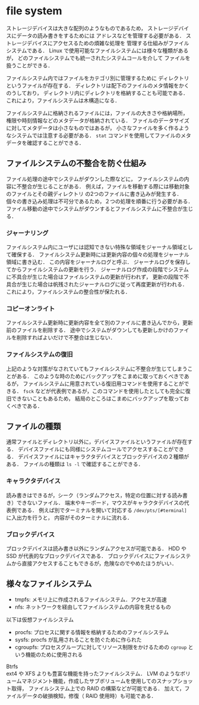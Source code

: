# file system

ストレージデバイスは大きな配列のようなものであるため，
ストレージデバイスにデータの読み書きをするためには
アドレスなどを管理する必要がある．
ストレージデバイスにアクセスるための煩雑な処理を
管理する仕組みがファイルシステムである．
Linux で使用可能なファイルシステムには様々な種類があるが，
どのファイルシステムでも統一されたシステムコールを介して
ファイルを扱うことができる．

ファイルシステム内ではファイルをカテゴリ別に管理するために
ディレクトリというファイルが存在する．
ディレクトリは配下のファイルのメタ情報をかくのうしており，
ディレクトリ内にディレクトリを格納することも可能である．
これにより，ファイルシステムは木構造になる．

ファイルシステムに格納されるファイルには，ファイルの大きさや格納場所，
権限や時刻情報などのメタデータが格納されている．
ファイルのデータサイズに対してメタデータは小さなものではあるが，
小さなファイルを多く作るようなシステムでは注意する必要がある．
```stat``` コマンドを使用してファイルのメタデータを確認することができる．

## ファイルシステムの不整合を防ぐ仕組み
ファイル処理の途中でシステムがダウンした際などに，
ファイルシステムの内容に不整合が生じることがある．
例えば，ファイルを移動する際には移動対象のファイルとその親ディレクトリ
の2つのファイルに書き込みが発生する．
個々の書き込み処理は不可分であるため，２つの処理を順番に行う必要がある．
ファイル移動の途中でシステムがダウンするとファイルシステムに不整合が生じる．

### ジャーナリング
ファイルシステム内にユーザには認知できない特殊な領域をジャーナル領域として確保する．
ファイルシステム更新時には更新内容の個々の処理をジャーナル領域に書き込む．
この内容をジャーナルログと呼ぶ．
ジャーナルログを保存してからファイルシステムの更新を行う．
ジャーナルログ作成の段階でシステムに不具合が生じた場合はファイルシステムの更新が行われず，
更新の段階で不具合が生じた場合は帆残されたジャーナルログに従って再度更新が行われる．
これにより，ファイルシステムの整合性が保たれる．

### コピーオンライト
ファイルシステム更新時に更新内容を全て別のファイルに書き込んでから，更新前のファイルを削除する．
途中でシステムがダウンしても更新しかけのファイルを削除すればよいだけで不整合は生じない．

### ファイルシステムの復旧
上記のような対策がなされていてもファイルシステムに不整合が生じてしまうことがある．
このような時のためにバックアップをこまめに取っておくべきであるが，
ファイルシステムに用意されている復旧用コマンドを使用することができる．
```fsck``` などが代表例であるが，このコマンドを使用したとしても完全に復旧できないこともあるため，
結局のところはこまめにバックアップを取っておくべきである．

## ファイルの種類
通常ファイルとディレクトリ以外に，デバイスファイルというファイルが存在する．
デバイスファイルにも同様にシステムコールでアクセスすることができる．
デバイスファイルにはキャラクタデバイスとブロックデバイスの２種類がある．
ファイルの種類は ```ls -l``` で確認することができる．

### キャラクタデバイス
読み書きはできるが，シーク（ランダムアクセス，特定の位置に対する読み書き）できないファイル．
端末やキーボード，マウスがキャラクタデバイスの代表例である．
例えば別でターミナルを開いて対応する ```/dev/pts/[#terminal]``` に入出力を行うと，
内容がそのターミナルに流れる．

### ブロックデバイス
ブロックデバイスは読み書き以外にランダムアクセスが可能である．
HDD や SSD が代表的なブロックデバイスである．
ブロックデバイスにファイルシステムから直接アクセスすることもできるが，危険なのでやめたほうがいい．

## 様々なファイルシステム
* tmpfs: メモリ上に作成されるファイルシステム．アクセスが高速
* nfs: ネットワークを経由してファイルシステムの内容を見せるもの

以下は仮想ファイルシステム
* procfs: プロセスに関する情報を格納するためのファイルシステム
* sysfs: procfs が乱用されることを防ぐために作られた
* cgroupfs: プロセスグループに対してリソース制限をかけるための ```cgroup``` という機能のために使用される

Btrfs  
ext4 や XFS よりも豊富な機能を持ったファイルシステム．
LVM のようなボリュームマネジメント機能，作成したサブボリュームを使用してのスナップショット取得，
ファイルシステム上での RAID の構築などが可能である．
加えて，ファイルデータの破損検知，修復（ RAID 使用時）も可能である．